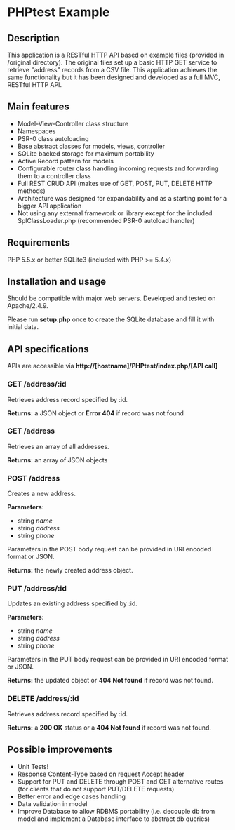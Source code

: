 # PHPtest Example

## Description
This application is a RESTful HTTP API based on example files (provided in /original directory).
The original files set up a basic HTTP GET service to retrieve "address" records from a CSV file.
This application achieves the same functionality but it has been designed and developed as a full MVC, RESTful HTTP API.

## Main features

- Model-View-Controller class structure
- Namespaces
- PSR-0 class autoloading
- Base abstract classes for models, views, controller
- SQLite backed storage for maximum portability
- Active Record pattern for models
- Configurable router class handling incoming requests and forwarding them to a controller class
- Full REST CRUD API (makes use of GET, POST, PUT, DELETE HTTP methods)
- Architecture was designed for expandability and as a starting point for a bigger API application
- Not using any external framework or library except for the included SplClassLoader.php (recommended PSR-0 autoload handler)

## Requirements
PHP 5.5.x or better
SQLite3 (included with PHP >= 5.4.x)

## Installation and usage
Should be compatible with major web servers.
Developed and tested on Apache/2.4.9.

Please run **setup.php** once to create the SQLite database and fill it with initial data.

## API specifications

APIs are accessible via **http://[hostname]/PHPtest/index.php/[API call]**

### GET /address/:id
Retrieves address record specified by :id.

**Returns:** a JSON object or **Error 404** if record was not found

### GET /address
Retrieves an array of all addresses.

**Returns:** an array of JSON objects

### POST /address
Creates a new address.

**Parameters:** 
- string *name* 
- string *address*
- string *phone*

Parameters in the POST body request can be provided in URI encoded format or JSON.

**Returns:** the newly created address object.

### PUT /address/:id
Updates an existing address specified by :id.

**Parameters:** 
- string *name* 
- string *address*
- string *phone*

Parameters in the PUT body request can be provided in URI encoded format or JSON.

**Returns:** the updated object or **404 Not found** if record was not found.

### DELETE /address/:id
Retrieves address record specified by :id.

**Returns:** a **200 OK** status or a **404 Not found** if record was not found.


## Possible improvements
- Unit Tests!
- Response Content-Type based on request Accept header
- Support for PUT and DELETE through POST and GET alternative routes (for clients that do not support PUT/DELETE requests)
- Better error and edge cases handling
- Data validation in model
- Improve Database to allow RDBMS portability (i.e. decouple db from model and implement a Database interface to abstract db queries)